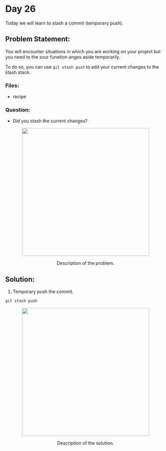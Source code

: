 # Day 26

Today we will learn to stash a commit (temporary push).

## Problem Statement:

You will encounter situations in which you are working on your project but you need to
the sour funetion anges aside temporarily. 

To do so, you can use `git stash push` to add your current changes to the stash stack.


### Files:
 - recipe


### Question:
 - Did you stash the current changes?


<div align="center">
  <img src="https://github.com/ArnabKumarRoy02/Learn-git/assets/86621483/3d0aad48-10ad-42b4-be09-f4dd01eda1a0" width=400>
  <p>Description of the problem.</p>
</div>

## Solution:

1. Temporary push the commit.
```bash
git stash push
```

<div align="center">
  <img src="https://github.com/ArnabKumarRoy02/Learn-git/assets/86621483/7021cbde-c3f7-4630-81e3-fba57ceb0324" width=400>
  <p>Description of the solution.</p>
</div>
